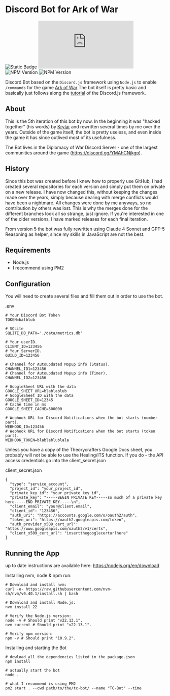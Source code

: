 # Discord Bot for Ark of War

![Static Badge](https://img.shields.io/badge/Node.js-24.4.1-red?style=for-the-badge) ![NPM Version](https://img.shields.io/npm/v/discord.js?style=for-the-badge&label=Discord.js&color=blue) ![NPM Version](https://img.shields.io/npm/v/%40dotenvx%2Fdotenvx?style=for-the-badge&label=.env&color=green) ![NPM Version](https://img.shields.io/npm/v/google-spreadsheet?style=for-the-badge&label=google-spreadsheet&color=orange)

Discord Bot based on the `Discord.js` framework using `Node.js` to enable `/commands` for the game [Ark of War](https://www.7piratesgames.com/ark.html)
The bot itself is pretty basic and basically just follows along the [tutorial](https://discordjs.guide/) of the Discord.js framework.

## About

This is the 5th iteration of this bot by now. In the beginning it was "hacked together" (his words) by [Krylar](https://github.com/Krylar) and rewritten several times by me over the years.
Outside of the game itself, the bot is pretty useless, and even inside the game it has since outlived most of its usefulness.

The Bot lives in the Diplomacy of War Discord Server - one of the largest communities around the game (https://discord.gg/YMAhCNjkgp).

## History

Since this bot was created before I knew how to properly use GitHub, I had created several repositories for each version and simply put them on private on a new release.
I have now changed this, without keeping the changes made over the years, simply because dealing with merge conflicts would have been a nightmare. All changes were done by me anyways, so no contribution by others was lost.
This is why the merges done for the different branches look all so strange, just ignore. If you're interested in one of the older versions, I have marked releases for each final iteration.

From version 5 the bot was fully rewritten using Claude 4 Sonnet and GPT-5 Reasoning as helper, since my skills in JavaScript are not the best.

## Requirements

- Node.js
- I recommend using PM2

## Configuration

You will need to create several files and fill them out in order to use the bot.

.env
```
# Your Discord Bot Token
TOKEN=balblub

# SQLite
SQLITE_DB_PATH='./data/metrics.db'

# Your userID.
CLIENT_ID=123456
# Your ServerID.
GUILD_ID=123456

# Channel for Autoupdated Mopup info (Status).
CHANNEL_ID1=123456
# Channel for Autoupdated Mopup info (Timer).
CHANNEL_ID2=123456

# GoogleSheet URL with the data
GOOGLE_SHEET_URL=blablablub
# GoogleSheet ID with the data
GOOGLE_SHEET_ID=12345
# Cache time in ms
GOOGLE_SHEET_CACHE=300000

# Webhook URL for Discord Notifications when the bot starts (number part).
WEBHOOK_ID=123456
# Webhook URL for Discord Notifications when the bot starts (token part).
WEBHOOK_TOKEN=blablablublala
```

Unless you have a copy of the Theorycrafters Google Docs sheet, you probably will not be able to use the Healing/ITS function.
If you do - the API access credentials go into the client_secret.json

client_secret.json
```
{
  "type": "service_account",
  "project_id": "your_project_id",
  "private_key_id": "your_private_key_id",
  "private_key": "-----BEGIN PRIVATE KEY-----so much of a private key here-----END PRIVATE KEY-----\n",
  "client_email": "your@client.email",
  "client_id": "123456",
  "auth_uri": "https://accounts.google.com/o/oauth2/auth",
  "token_uri": "https://oauth2.googleapis.com/token",
  "auth_provider_x509_cert_url": "https://www.googleapis.com/oauth2/v1/certs",
  "client_x509_cert_url": "insertthegooglecerturlhere"
}
```

## Running the App

up to date instructions are available here: https://nodejs.org/en/download

Installing nvm, node & npm run:
```
# Download and install nvm:
curl -o- https://raw.githubusercontent.com/nvm-sh/nvm/v0.40.1/install.sh | bash

# Download and install Node.js:
nvm install 22

# Verify the Node.js version:
node -v # Should print "v22.13.1".
nvm current # Should print "v22.13.1".

# Verify npm version:
npm -v # Should print "10.9.2".
```

Installing and starting the Bot
```
# dowload all the dependencies listed in the package.json
npm install

# actually start the bot
node .

# what I recommend is using PM2
pm2 start . --cwd path/to/the/tc-bot/ --name "TC-Bot" --time
```
